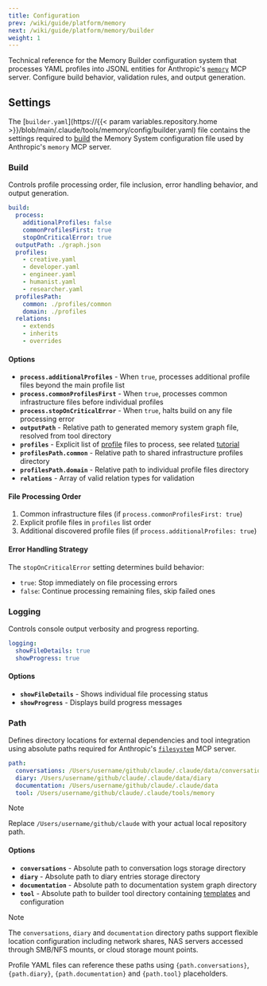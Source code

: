 ```yaml
---
title: Configuration
prev: /wiki/guide/platform/memory
next: /wiki/guide/platform/memory/builder
weight: 1
---
```


Technical reference for the Memory Builder configuration system that processes YAML profiles into JSONL entities for Anthropic's [`memory`](https://github.com/modelcontextprotocol/servers/tree/main/src/memory) MCP server. Configure build behavior, validation rules, and output generation.

<!--more-->

## Settings

The [`builder.yaml`](https://{{< param variables.repository.home >}}/blob/main/.claude/tools/memory/config/builder.yaml) file contains the settings required to [build](/claude/wiki/guide/platform/memory/builder) the Memory System configuration file used by Anthropic's `memory` MCP server.

### Build

Controls profile processing order, file inclusion, error handling behavior, and output generation.

```yaml
build:
  process:
    additionalProfiles: false
    commonProfilesFirst: true
    stopOnCriticalError: true
  outputPath: ./graph.json
  profiles:
    - creative.yaml
    - developer.yaml
    - engineer.yaml
    - humanist.yaml
    - researcher.yaml
  profilesPath:
    common: ./profiles/common
    domain: ./profiles
  relations:
    - extends
    - inherits
    - overrides
```

#### Options

- **`process.additionalProfiles`** - When `true`, processes additional profile files beyond the main profile list
- **`process.commonProfilesFirst`** - When `true`, processes common infrastructure files before individual profiles
- **`process.stopOnCriticalError`** - When `true`, halts build on any file processing error
- **`outputPath`** - Relative path to generated memory system graph file, resolved from tool directory
- **`profiles`** - Explicit list of [profile](/claude/wiki/guide/profile) files to process, see related [tutorial](/claude/tutorials/handbook/profile/design)
- **`profilesPath.common`** - Relative path to shared infrastructure profiles directory
- **`profilesPath.domain`** - Relative path to individual profile files directory
- **`relations`** - Array of valid relation types for validation

#### File Processing Order

1. Common infrastructure files (if `process.commonProfilesFirst: true`)
2. Explicit profile files in `profiles` list order
3. Additional discovered profile files (if `process.additionalProfiles: true`)

#### Error Handling Strategy

The `stopOnCriticalError` setting determines build behavior:

- `true`: Stop immediately on file processing errors
- `false`: Continue processing remaining files, skip failed ones

### Logging

Controls console output verbosity and progress reporting.

```yaml
logging:
  showFileDetails: true
  showProgress: true
```

#### Options

- **`showFileDetails`** - Shows individual file processing status
- **`showProgress`** - Displays build progress messages

### Path

Defines directory locations for external dependencies and tool integration using absolute paths required for Anthropic's [`filesystem`](https://github.com/modelcontextprotocol/servers/tree/main/src/filesystem) MCP server.

```yaml
path:
  conversations: /Users/username/github/claude/.claude/data/conversations
  diary: /Users/username/github/claude/.claude/data/diary
  documentation: /Users/username/github/claude/.claude/data
  tool: /Users/username/github/claude/.claude/tools/memory
```

> [!NOTE]
> Replace `/Users/username/github/claude` with your actual local repository path.

#### Options

- **`conversations`** - Absolute path to conversation logs storage directory
- **`diary`** - Absolute path to diary entries storage directory
- **`documentation`** - Absolute path to documentation system graph directory
- **`tool`** - Absolute path to builder tool directory containing [templates](/claude/wiki/guide/platform/memory/templates) and configuration

> [!NOTE]
> The `conversations`, `diary` and `documentation` directory paths support flexible location configuration including network shares, NAS servers accessed through SMB/NFS mounts, or cloud storage mount points.

Profile YAML files can reference these paths using `{path.conversations}`, `{path.diary}`, `{path.documentation}` and `{path.tool}` placeholders.
